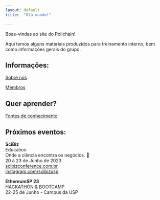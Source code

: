 ```yaml
---
layout: default
title:  "Olá mundo!"

---
```


Boas-vindas ao site do Polichain!

Aqui temos alguns materiais produzidos para treinamento interno, bem como informações gerais do grupo.

## Informações:

[Sobre nós](saibamais)

[Membros](membros)

## Quer aprender?

[Fontes de conhecimento](estudo)

## Próximos eventos:

**SciBiz** <br/>
Education <br/>
Onde a ciência encontra os negócios. 🚀 <br/>
20 à 23 de Junho de 2023 <br/>
[scibizconference.com.br](https://www.scibizconference.com.br) <br/>
[instagram.com/scibizusp](https://www.instagram.com/scibizusp/) <br/>


**EthereumSP 23** <br/>
HACKATHON & BOOTCAMP <br/>
22-25 de Junho - Campus da USP <br/>
